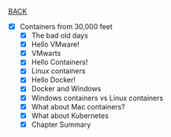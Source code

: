[BACK](../README.md)
- [x] Containers from 30,000 feet
    - [x] The bad old days
    - [x] Hello VMware!
    - [x] VMwarts
    - [x] Hello Containers!
    - [x] Linux containers
    - [x] Hello Docker!
    - [x] Docker and Windows
    - [x] Windows containers vs Linux containers
    - [x] What about Mac containers?
    - [x] What about Kubernetes
    - [x] Chapter Summary